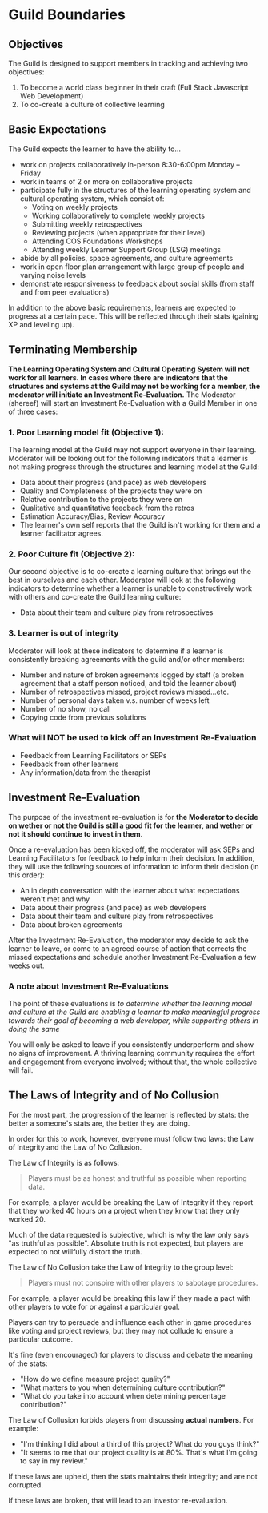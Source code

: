 # Guild Boundaries

## Objectives

The Guild is designed to support members in tracking and achieving two objectives:

1. To become a world class beginner in their craft (Full Stack Javascript Web Development)
1. To co-create a culture of collective learning

## Basic Expectations

The Guild expects the learner to have the ability to…

- work on projects collaboratively in-person 8:30-6:00pm Monday – Friday
- work in teams of 2 or more on collaborative projects
- participate fully in the structures of the learning operating system and cultural operating system, which consist of:
  - Voting on weekly projects
  - Working collaboratively to complete weekly projects
  - Submitting weekly retrospectives
  - Reviewing projects (when appropriate for their level)
  - Attending COS Foundations Workshops
  - Attending weekly Learner Support Group (LSG) meetings
- abide by all policies, space agreements, and culture agreements
- work in open floor plan arrangement with large group of people and varying noise levels
- demonstrate responsiveness to feedback about social skills (from staff and from peer evaluations)

In addition to the above basic requirements, learners are expected to progress at a certain pace. This will be reflected through their stats (gaining XP and leveling up).

## Terminating Membership

**The Learning Operating System and Cultural Operating System will not work for all learners. In cases where there are indicators that the structures and systems at the Guild may not be working for a member, the moderator will initiate an Investment Re-Evaluation.** The Moderator (shereef) will start an Investment Re-Evaluation with a Guild Member in one of three cases:

### 1. Poor Learning model fit (Objective 1):

The learning model at the Guild may not support everyone in their learning. Moderator will be looking out for the following indicators that a learner is not making progress through the structures and learning model at the Guild:

- Data about their progress (and pace) as web developers
- Quality and Completeness of the projects they were on
- Relative contribution to the projects they were on
- Qualitative and quantitative feedback from the retros
- Estimation Accuracy/Bias, Review Accuracy
- The learner's own self reports that the Guild isn't working for them and a learner facilitator agrees.

### 2. Poor Culture fit (Objective 2):

Our second objective is to co-create a learning culture that brings out the best in ourselves and each other. Moderator will look at the following indicators to determine whether a learner is unable to constructively work with others and co-create the Guild learning culture:

- Data about their team and culture play from retrospectives

### 3. Learner is out of integrity

Moderator will look at these indicators to determine if a learner is consistently breaking agreements with the guild and/or other members:

- Number and nature of broken agreements logged by staff (a broken agreement that a staff person noticed, and told the learner about)
- Number of retrospectives missed, project reviews missed...etc.
- Number of personal days taken v.s. number of weeks left
- Number of no show, no call
- Copying code from previous solutions

### What will NOT be used to kick off an Investment Re-Evaluation

- Feedback from Learning Facilitators or SEPs
- Feedback from other learners
- Any information/data from the therapist

## Investment Re-Evaluation

The purpose of the investment re-evaluation is for **the Moderator to decide on wether or not the Guild is still a good fit for the learner, and wether or not it should continue to invest in them**.

Once a re-evaluation has been kicked off, the moderator will ask SEPs and Learning Facilitators for feedback to help inform their decision. In addition, they will use the following sources of information to inform their decision (in this order):

- An in depth conversation with the learner about what expectations weren't met and why
- Data about their progress (and pace) as web developers
- Data about their team and culture play from retrospectives
- Data about broken agreements


After the Investment Re-Evaluation, the moderator may decide to ask the learner to leave, or come to an agreed course of action that corrects the missed expectations and schedule another Investment Re-Evaluation a few weeks out.


### A note about Investment Re-Evaluations

The point of these evaluations is *to determine whether the learning model and culture at the Guild are enabling a learner to make meaningful progress towards their goal of becoming a web developer, while supporting others in doing the same*

You will only be asked to leave if you consistently underperform and show no signs of improvement. A thriving learning community requires the effort and engagement from everyone involved; without that, the whole collective will fail.

## The Laws of Integrity and of No Collusion

For the most part, the progression of the learner is reflected by stats: the better a someone's stats are, the better they are doing.

In order for this to work, however, everyone must follow two laws: the Law of Integrity and the Law of No Collusion.

The Law of Integrity is as follows:

> Players must be as honest and truthful as possible when reporting data.

For example, a player would be breaking the Law of Integrity if they report that they worked 40 hours on a project when they know that they only worked 20.

Much of the data requested is subjective, which is why the law only says "as truthful as possible". Absolute truth is not expected, but players are expected to not willfully distort the truth.

The Law of No Collusion take the Law of Integrity to the group level:

> Players must not conspire with other players to sabotage procedures.

For example, a player would be breaking this law if they made a pact with other players to vote for or against a particular goal.

Players can try to persuade and influence each other in game procedures like voting and project reviews, but they may not collude to ensure a particular outcome.

It's fine (even encouraged) for players to discuss and debate the meaning of the stats:
- "How do we define measure project quality?"
- "What matters to you when determining culture contribution?"
- "What do you take into account when determining percentage contribution?"

The Law of Collusion forbids players from discussing **actual numbers**. For example:
- "I'm thinking I did about a third of this project? What do you guys think?"
- "It seems to me that our project quality is at 80%. That's what I'm going to say in my review."

If these laws are upheld, then the stats maintains their integrity; and are not corrupted.

If these laws are broken, that will lead to an investor re-evaluation.


[stats]: ./Stats.md

[cos-conflict-resolution-process]: http://cos.learnersguild.org/Processes/Conflict.html
